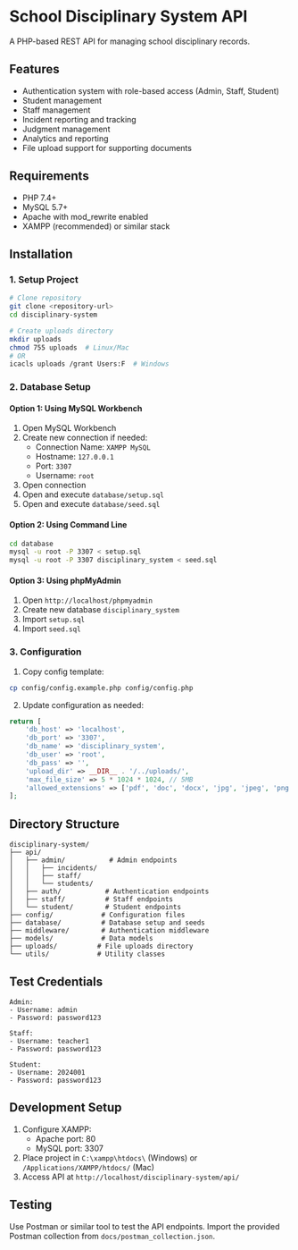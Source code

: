 # School Disciplinary System API

A PHP-based REST API for managing school disciplinary records.

## Features
- Authentication system with role-based access (Admin, Staff, Student)
- Student management
- Staff management  
- Incident reporting and tracking
- Judgment management
- Analytics and reporting
- File upload support for supporting documents

## Requirements
- PHP 7.4+
- MySQL 5.7+
- Apache with mod_rewrite enabled
- XAMPP (recommended) or similar stack

## Installation

### 1. Setup Project
```bash
# Clone repository
git clone <repository-url>
cd disciplinary-system

# Create uploads directory
mkdir uploads
chmod 755 uploads  # Linux/Mac
# OR
icacls uploads /grant Users:F  # Windows
```

### 2. Database Setup

#### Option 1: Using MySQL Workbench
1. Open MySQL Workbench
2. Create new connection if needed:
   - Connection Name: `XAMPP MySQL`
   - Hostname: `127.0.0.1`
   - Port: `3307`
   - Username: `root`
3. Open connection
4. Open and execute `database/setup.sql`
5. Open and execute `database/seed.sql`

#### Option 2: Using Command Line
```bash
cd database
mysql -u root -P 3307 < setup.sql
mysql -u root -P 3307 disciplinary_system < seed.sql
```

#### Option 3: Using phpMyAdmin
1. Open `http://localhost/phpmyadmin`
2. Create new database `disciplinary_system`
3. Import `setup.sql`
4. Import `seed.sql`

### 3. Configuration
1. Copy config template:
```bash
cp config/config.example.php config/config.php
```

2. Update configuration as needed:
```php
return [
    'db_host' => 'localhost',
    'db_port' => '3307',
    'db_name' => 'disciplinary_system',
    'db_user' => 'root',
    'db_pass' => '',
    'upload_dir' => __DIR__ . '/../uploads/',
    'max_file_size' => 5 * 1024 * 1024, // 5MB
    'allowed_extensions' => ['pdf', 'doc', 'docx', 'jpg', 'jpeg', 'png']
];
```

## Directory Structure
```
disciplinary-system/
├── api/
│   ├── admin/           # Admin endpoints
│   │   ├── incidents/
│   │   ├── staff/
│   │   └── students/
│   ├── auth/           # Authentication endpoints
│   ├── staff/          # Staff endpoints
│   └── student/        # Student endpoints
├── config/            # Configuration files
├── database/          # Database setup and seeds
├── middleware/        # Authentication middleware
├── models/            # Data models
├── uploads/          # File uploads directory
└── utils/            # Utility classes
```

## Test Credentials
```
Admin:
- Username: admin
- Password: password123

Staff:
- Username: teacher1
- Password: password123

Student:
- Username: 2024001
- Password: password123
```

## Development Setup
1. Configure XAMPP:
   - Apache port: 80
   - MySQL port: 3307
2. Place project in `C:\xampp\htdocs\` (Windows) or `/Applications/XAMPP/htdocs/` (Mac)
3. Access API at `http://localhost/disciplinary-system/api/`

## Testing
Use Postman or similar tool to test the API endpoints. Import the provided Postman collection from `docs/postman_collection.json`.
